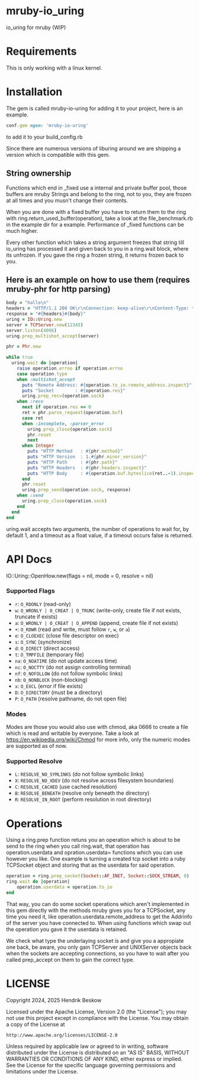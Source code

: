 # mruby-io_uring

io_uring for mruby (WIP)

Requirements
============
This is only working with a linux kernel.

Installation
============
The gem is called mruby-io-uring for adding it to your project, here is an example.

```ruby
conf.gem mgem: 'mruby-io-uring'
```
to add it to your build_config.rb

Since there are numerous versions of liburing around we are shipping a version which is compatible with this gem.

String ownership
----------------

Functions which end in _fixed use a internal and private buffer pool, those buffers are mruby Strings and belong to the ring, not to you, they are frozen at all times and you musn't change their contents.

When you are done with a fixed buffer you have to return them to the ring with ring.return_used_buffer(operation), take a look at the file_benchmark.rb in the example dir for a example.
Performance of _fixed functions can be much higher.

Every other function which takes a string argument freezes that string till io_uring has processed it and given back to you in a ring.wait block, where its unfrozen. If you gave the ring a frozen string, it returns frozen back to you.


Here is an example on how to use them (requires mruby-phr for http parsing)
-------------------------------------
```ruby
body = "hallo\n"
headers = "HTTP/1.1 200 OK\r\nConnection: keep-alive\r\nContent-Type: text/plain\r\nContent-Length: #{body.bytesize}\r\n\r\n"
response = "#{headers}#{body}"
uring = IO::Uring.new
server = TCPServer.new(12345)
server.listen(4096)
uring.prep_multishot_accept(server)

phr = Phr.new

while true
  uring.wait do |operation|
    raise operation.errno if operation.errno
    case operation.type
    when :multishot_accept
      puts "Remote Address: #{operation.to_io.remote_address.inspect}"
      puts "Socket        : #{operation.res}"
      uring.prep_recv(operation.sock)
    when :recv
      next if operation.res == 0
      ret = phr.parse_request(operation.buf)
      case ret
      when :incomplete, :parser_error
        uring.prep_close(operation.sock)
        phr.reset
        next
      when Integer
        puts "HTTP Method   : #{phr.method}"
        puts "HTTP Version  : 1.#{phr.minor_version}"
        puts "HTTP Path     : #{phr.path}"
        puts "HTTP Headers  : #{phr.headers.inspect}"
        puts "HTTP Body     : #{operation.buf.byteslice(ret..-1).inspect}"
      end
      phr.reset
      uring.prep_send(operation.sock, response)
    when :send
      uring.prep_close(operation.sock)
    end
  end
end
```

uring.wait accepts two arguments, the number of operations to wait for, by default 1, and a timeout as a float value, if a timeout occurs false is returned.


API Docs
========

IO::Uring::OpenHow.new(flags = nil, mode = 0, resolve = nil)

### Supported Flags

- `r`: `O_RDONLY` (read-only)
- `w`: `O_WRONLY | O_CREAT | O_TRUNC` (write-only, create file if not exists, truncate if exists)
- `a`: `O_WRONLY | O_CREAT | O_APPEND` (append, create file if not exists)
- `+`: `O_RDWR` (read and write, must follow `r`, `w`, or `a`)
- `e`: `O_CLOEXEC` (close file descriptor on exec)
- `s`: `O_SYNC` (synchronize)
- `d`: `O_DIRECT` (direct access)
- `t`: `O_TMPFILE` (temporary file)
- `na`: `O_NOATIME` (do not update access time)
- `nc`: `O_NOCTTY` (do not assign controlling terminal)
- `nf`: `O_NOFOLLOW` (do not follow symbolic links)
- `nb`: `O_NONBLOCK` (non-blocking)
- `x`: `O_EXCL` (error if file exists)
- `D`: `O_DIRECTORY` (must be a directory)
- `P`: `O_PATH` (resolve pathname, do not open file)

### Modes

Modes are those you would also use with chmod, aka 0666 to create a file which is read and writable by everyone.
Take a look at https://en.wikipedia.org/wiki/Chmod for more info, only the numeric modes are supported as of now.

### Supported Resolve

- `L`: `RESOLVE_NO_SYMLINKS` (do not follow symbolic links)
- `X`: `RESOLVE_NO_XDEV` (do not resolve across filesystem boundaries)
- `C`: `RESOLVE_CACHED` (use cached resolution)
- `B`: `RESOLVE_BENEATH` (resolve only beneath the directory)
- `R`: `RESOLVE_IN_ROOT` (perform resolution in root directory)

Operations
==========

Using a ring.prep function retuns you an operation which is about to be send to the ring when you call ring.wait,
that operation has operation.userdata and opration.userdata= functions which you can use however you like.
One example is turning a created tcp socket into a ruby TCPSocket object and storing that as the userdata for said operation.

```ruby
operation = ring.prep_socket(Socket::AF_INET, Socket::SOCK_STREAM, 0)
ring.wait do |operation|
    operation.userdata = operation.to_io
end
```

That way, you can do some socket operations which aren't implemented in this gem directly with the methods mruby gives you for a TCPSocket, any time you need it, like operation.userdata.remote_address to get the Addrinfo of the server you have connected to.
When using functions which swap out the operation you gave it the userdata is retained.

We check what type the underlaying socket is and give you a appropiate one back, be aware, you only gain TCPServer and UNIXServer objects back when the sockets are accepting connections, so you have to wait after you called prep_accept on them to gain the correct type.


LICENSE
=======
Copyright 2024, 2025 Hendrik Beskow

Licensed under the Apache License, Version 2.0 (the "License");
you may not use this project except in compliance with the License.
You may obtain a copy of the License at

    http://www.apache.org/licenses/LICENSE-2.0

Unless required by applicable law or agreed to in writing, software
distributed under the License is distributed on an "AS IS" BASIS,
WITHOUT WARRANTIES OR CONDITIONS OF ANY KIND, either express or implied.
See the License for the specific language governing permissions and
limitations under the License.
